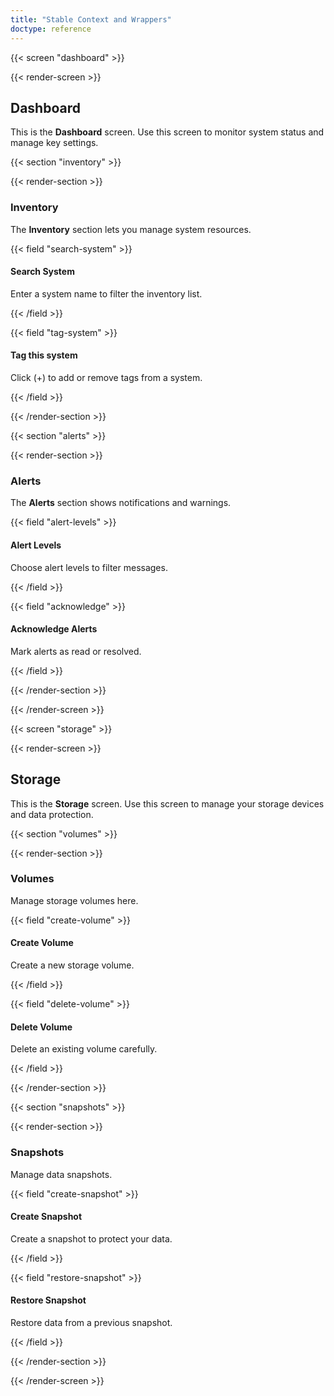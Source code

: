 ```yaml
---
title: "Stable Context and Wrappers"
doctype: reference
---
```


{{< screen "dashboard" >}}

{{< render-screen >}}

## Dashboard

This is the **Dashboard** screen.
Use this screen to monitor system status and manage key settings.

{{< section "inventory" >}}

{{< render-section >}}

### Inventory

The **Inventory** section lets you manage system resources.

{{< field "search-system" >}}

#### Search System

Enter a system name to filter the inventory list.

{{< /field >}}

{{< field "tag-system" >}}

#### Tag this system

Click (+) to add or remove tags from a system.

{{< /field >}}

{{< /render-section >}}

{{< section "alerts" >}}

{{< render-section >}}

### Alerts

The **Alerts** section shows notifications and warnings.

{{< field "alert-levels" >}}

#### Alert Levels

Choose alert levels to filter messages.

{{< /field >}}

{{< field "acknowledge" >}}

#### Acknowledge Alerts

Mark alerts as read or resolved.

{{< /field >}}

{{< /render-section >}}

{{< /render-screen >}}

{{< screen "storage" >}}

{{< render-screen >}}

## Storage

This is the **Storage** screen.
Use this screen to manage your storage devices and data protection.

{{< section "volumes" >}}

{{< render-section >}}

### Volumes

Manage storage volumes here.

{{< field "create-volume" >}}

#### Create Volume

Create a new storage volume.

{{< /field >}}

{{< field "delete-volume" >}}

#### Delete Volume

Delete an existing volume carefully.

{{< /field >}}

{{< /render-section >}}

{{< section "snapshots" >}}

{{< render-section >}}

### Snapshots

Manage data snapshots.

{{< field "create-snapshot" >}}

#### Create Snapshot

Create a snapshot to protect your data.

{{< /field >}}

{{< field "restore-snapshot" >}}

#### Restore Snapshot

Restore data from a previous snapshot.

{{< /field >}}

{{< /render-section >}}

{{< /render-screen >}}
